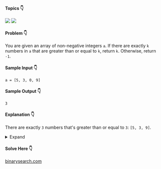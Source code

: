 #### Topics :point_down:
![](https://img.shields.io/badge/-array-wheat) 
![](https://img.shields.io/badge/-suffix--sum-wheat) 

#### Problem :point_down:
You are given an array of non-negative integers `a`. If there are exactly `k` numbers in `a` that are greater than or equal to `k`, return `k`. Otherwise, return `-1`.
#### Sample Input :point_down:
```
a = [5, 3, 0, 9]
```
#### Sample Output :point_down:
```
3
```
#### Explanation :point_down:
There are exactly `3` numbers that's greater than or equal to `3`: `[5, 3, 9]`.
<details>
<summary>Expand</summary>

#### Python :point_down:
```py
def solve(a):
    m = max(a)
    s = [0 for i in range(m+1)] # suffix sum

    for i in a:
        s[i] += 1

    if (s[m] == m):
        return m

    for i in range(m-1, -1, -1):
        s[i] += s[i+1]
        if s[i] == i:
            return i

    return -1
```
#### Time Complexity :point_down:
```
O(n)
```
#### Space Complexity :point_down:
```
O(n)
```
</details>

#### Solve Here :point_down:
[binarysearch.com](https://binarysearch.com/problems/K-Numbers-Greater-Than-or-Equal-to-K)
